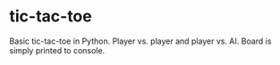 # tic-tac-toe
Basic tic-tac-toe in Python. Player vs. player and player vs. AI. Board is simply printed to console.
